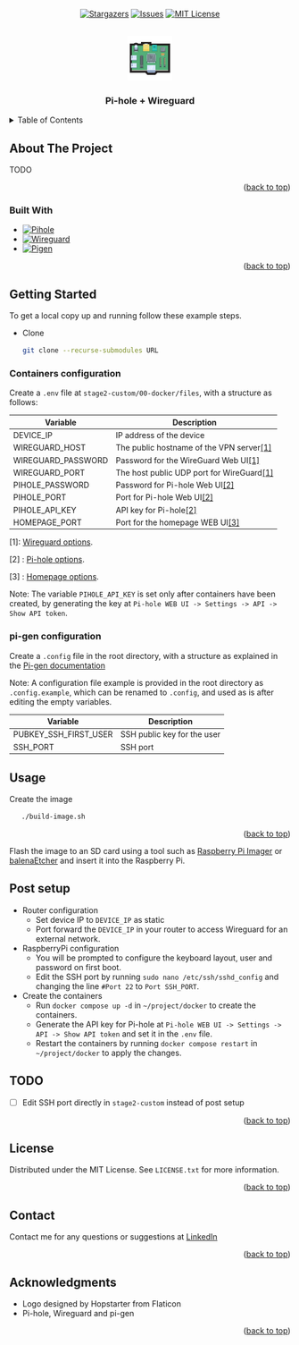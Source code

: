 <!-- Improved compatibility of back to top link: See: https://github.com/othneildrew/Best-README-Template/pull/73 -->
<a name="readme-top"></a>
<!--
*** Thanks for checking out the Best-README-Template. If you have a suggestion
*** that would make this better, please fork the repo and create a pull request
*** or simply open an issue with the tag "enhancement".
*** Don't forget to give the project a star!
*** Thanks again! Now go create something AMAZING! :D
-->



<!-- PROJECT SHIELDS -->
<!--
*** I'm using markdown "reference style" links for readability.
*** Reference links are enclosed in brackets [ ] instead of parentheses ( ).
*** See the bottom of this document for the declaration of the reference variables
*** for contributors-url, forks-url, etc. This is an optional, concise syntax you may use.
*** https://www.markdownguide.org/basic-syntax/#reference-style-links
-->
<div align="center">

[![Stargazers][stars-shield]][stars-url]
[![Issues][issues-shield]][issues-url]
[![MIT License][license-shield]][license-url]

</div>


<!-- PROJECT LOGO -->
<br />
<div align="center">
  <a href="https://github.com/Valendrew/pihole-wireguard-gen">
    <img src="images/logo.png" alt="Logo" width="80" height="80">
  </a>

<h3 align="center">Pi-hole + Wireguard </h3>

</div>



<!-- TABLE OF CONTENTS -->
<details>
    <summary>Table of Contents</summary>
    <ol>
        <li>
        <a href="#about-the-project">About The Project</a>
        <ul>
            <li><a href="#built-with">Built With</a></li>
        </ul>
        </li>
        <li>
        <a href="#getting-started">Getting Started</a>
        <ul>
            <li><a href="#containers-configuration">Containers configuration</a></li>
            <li><a href="#pi-gen-configuration">pi-gen configuration</a></li>
        </ul>
        </li>
        <li><a href="#usage">Usage</a></li>
        <li><a href="#post-setup">Post setup</a></li>
        <li><a href="#todo">TODO</a></li>
        <li><a href="#license">License</a></li>
        <li><a href="#contact">Contact</a></li>
        <li><a href="#acknowledgments">Acknowledgments</a></li>
    </ol>
</details>




<!-- ABOUT THE PROJECT -->
## About The Project

TODO

<p align="right">(<a href="#readme-top">back to top</a>)</p>



### Built With

* [![Pihole][Pihole]][Pihole-url]
* [![Wireguard][Wireguard]][Wireguard-url]
* [![Pigen][Pigen]][Pigen-url]

<p align="right">(<a href="#readme-top">back to top</a>)</p>



<!-- GETTING STARTED -->
## Getting Started

To get a local copy up and running follow these example steps.

* Clone
  ```sh
  git clone --recurse-submodules URL
  ```

### Containers configuration

Create a `.env` file at `stage2-custom/00-docker/files`, with a structure as follows:

| Variable           | Description                                     |
| ------------------ | ----------------------------------------------- |
| DEVICE_IP          | IP address of the device                        |
| WIREGUARD_HOST     | The public hostname of the VPN server[[1]](#1)  |
| WIREGUARD_PASSWORD | Password for the WireGuard Web UI[[1]](#1)      |
| WIREGUARD_PORT     | The host public UDP port for WireGuard[[1]](#1) |
| PIHOLE_PASSWORD    | Password for Pi-hole Web UI[[2]](#2)            |
| PIHOLE_PORT        | Port for Pi-hole Web UI[[2]](#2)                |
| PIHOLE_API_KEY     | API key for Pi-hole[[2]](#2)                    |
| HOMEPAGE_PORT      | Port for the homepage WEB UI[[3]](#3)           |

<a id="1">[1]</a>: [Wireguard options](https://github.com/wg-easy/wg-easy?tab=readme-ov-file#options).

<a id="2">[2]</a> : [Pi-hole options](https://github.com/pi-hole/docker-pi-hole?tab=readme-ov-file#environment-variables).

<a id="3">[3]</a> : [Homepage options](https://gethomepage.dev/latest/installation/docker/).

Note: The variable `PIHOLE_API_KEY` is set only after containers have been created, by generating the key at `Pi-hole WEB UI -> Settings -> API -> Show API token`.

### pi-gen configuration

Create a `.config` file in the root directory, with a structure as explained in the [Pi-gen documentation](https://github.com/RPi-Distro/pi-gen)

Note: A configuration file example is provided in the root directory as `.config.example`, which can be renamed to `.config`, and used as is after editing the empty variables.

| Variable              | Description                 |
| --------------------- | --------------------------- |
| PUBKEY_SSH_FIRST_USER | SSH public key for the user |
| SSH_PORT              | SSH port                    |


<!-- USAGE EXAMPLES -->
## Usage

Create the image
```sh
   ./build-image.sh
```
<p align="right">(<a href="#readme-top">back to top</a>)</p>

Flash the image to an SD card using a tool such as [Raspberry Pi Imager](https://www.raspberrypi.org/software/) or [balenaEtcher](https://www.balena.io/etcher/) and insert it into the Raspberry Pi.

## Post setup

- Router configuration
  - Set device IP to `DEVICE_IP` as static
  - Port forward the `DEVICE_IP` in your router to access Wireguard for an external network.
- RaspberryPi configuration
  - You will be prompted to configure the keyboard layout, user and password on first boot.
  - Edit the SSH port by running `sudo nano /etc/ssh/sshd_config` and changing the line `#Port 22` to `Port SSH_PORT`.
- Create the containers
  - Run `docker compose up -d` in `~/project/docker` to create the containers.
  - Generate the API key for Pi-hole at `Pi-hole WEB UI -> Settings -> API -> Show API token` and set it in the `.env` file.
  - Restart the containers by running `docker compose restart` in `~/project/docker` to apply the changes.

<!-- ROADMAP -->
## TODO

- [ ] Edit SSH port directly in `stage2-custom` instead of post setup

<p align="right">(<a href="#readme-top">back to top</a>)</p>

<!-- LICENSE -->
## License

Distributed under the MIT License. See `LICENSE.txt` for more information.

<p align="right">(<a href="#readme-top">back to top</a>)</p>

<!-- CONTACT -->
## Contact

Contact me for any questions or suggestions at [LinkedIn](www.linkedin.com/in/andrea-valente-9b07b4139)

<p align="right">(<a href="#readme-top">back to top</a>)</p>



<!-- ACKNOWLEDGMENTS -->
## Acknowledgments

* []() Logo designed by Hopstarter from Flaticon
* []() Pi-hole, Wireguard and pi-gen

<p align="right">(<a href="#readme-top">back to top</a>)</p>



<!-- MARKDOWN LINKS & IMAGES -->
<!-- https://www.markdownguide.org/basic-syntax/#reference-style-links -->
[stars-shield]: https://img.shields.io/github/stars/Valendrew/pihole-wireguard-gen.svg?style=for-the-badge
[stars-url]: https://github.com/Valendrew/pihole-wireguard-gen/stargazers
[issues-shield]: https://img.shields.io/github/issues/Valendrew/pihole-wireguard-gen.svg?style=for-the-badge
[issues-url]: https://github.com/Valendrew/pihole-wireguard-gen/issues
[license-shield]: https://img.shields.io/github/license/Valendrew/pihole-wireguard-gen.svg?style=for-the-badge
[license-url]: https://github.com/Valendrew/pihole-wireguard-gen/blob/master/LICENSE.txt

[Pihole]: https://img.shields.io/badge/Pi%E2%80%93Hole-5c5c5c?style=for-the-badge&logo=pihole&logoColor=white
[Pihole-url]: https://pi-hole.net/
[Wireguard]: https://img.shields.io/badge/wg%E2%80%93easy-88171a?style=for-the-badge&logo=pihole&logoColor=white
[Wireguard-url]: https://github.com/wg-easy/wg-easy
[Pigen]: https://img.shields.io/badge/pi%E2%80%93gen-8cc04b?style=for-the-badge&logo=raspberrypi&logoColor=white
[Pigen-url]: https://github.com/RPi-Distro/pi-gen
